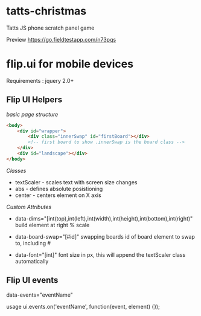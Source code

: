 tatts-christmas
===============

Tatts JS phone scratch panel game

Preview
https://go.fieldtestapp.com/n73pqs


flip.ui for mobile devices
==========================

Requirements : jquery 2.0+

Flip UI Helpers 
--------------

*basic page structure*

```html
<body>
	<div id="wrapper">
		<div class="innerSwap" id="firstBoard"></div> 
		<!-- first board to show .innerSwap is the board class -->
	</div>
	<div id="landscape"></div>
</body>
```

*Classes*

 - textScaler - scales text with screen size changes
 - abs - defines absolute posistioning
 - center - centers element on X axis

*Custom Attributes*

 - data-dims="[int(top),int(left),int(width),int(height),int(bottom),int(right)" build element at right % scale

 - data-board-swap="[#id]" swapping boards id of board element to swap to, including #

 - data-font="[int]" font size in px, this will append the textScaler class automatically

Flip UI events 
--------------

data-events="eventName"

usage ui.events.on('eventName', function(event, element) {});